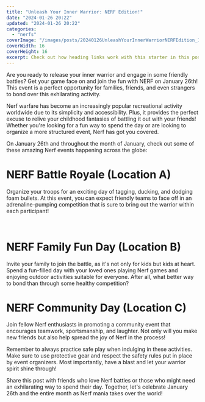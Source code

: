 ```yaml
---
title: "Unleash Your Inner Warrior: NERF Edition!"
date: "2024-01-26 20:22"
updated: "2024-01-26 20:22"
categories:
  - "nerfs"
coverImage: "/images/posts/20240126UnleashYourInnerWarriorNERFEdition_1.jpg"
coverWidth: 16
coverHeight: 16
excerpt: Check out how heading links work with this starter in this post.
---
```


<script>
  import { base } from '$app/paths';
</script>


Are you ready to release your inner warrior and engage in some friendly battles? Get your game face on and join the fun with NERF on January 26th! This event is a perfect opportunity for families, friends, and even strangers to bond over this exhilarating activity.

Nerf warfare has become an increasingly popular recreational activity worldwide due to its simplicity and accessibility. Plus, it provides the perfect excuse to relive your childhood fantasies of battling it out with your friends! Whether you're looking for a fun way to spend the day or are looking to organize a more structured event, Nerf has got you covered.

On January 26th and throughout the month of January, check out some of these amazing Nerf events happening across the globe:

# **NERF Battle Royale (Location A)**
Organize your troops for an exciting day of tagging, ducking, and dodging foam bullets. At this event, you can expect friendly teams to face off in an adrenaline-pumping competition that is sure to bring out the warrior within each participant!

<img class="cover-image" src="{base}/images/posts/20240126UnleashYourInnerWarriorNERFEdition_2.jpg" alt="" style="aspect-ratio: 16 / 16;" width="16" height="16">


# **NERF Family Fun Day (Location B)**
Invite your family to join the battle, as it's not only for kids but kids at heart. Spend a fun-filled day with your loved ones playing Nerf games and enjoying outdoor activities suitable for everyone. After all, what better way to bond than through some healthy competition?

# **NERF Community Day (Location C)**
Join fellow Nerf enthusiasts in promoting a community event that encourages teamwork, sportsmanship, and laughter. Not only will you make new friends but also help spread the joy of Nerf in the process!

Remember to always practice safe play when indulging in these activities. Make sure to use protective gear and respect the safety rules put in place by event organizers. Most importantly, have a blast and let your warrior spirit shine through! 

Share this post with friends who love Nerf battles or those who might need an exhilarating way to spend their day. Together, let's celebrate January 26th and the entire month as Nerf mania takes over the world!
